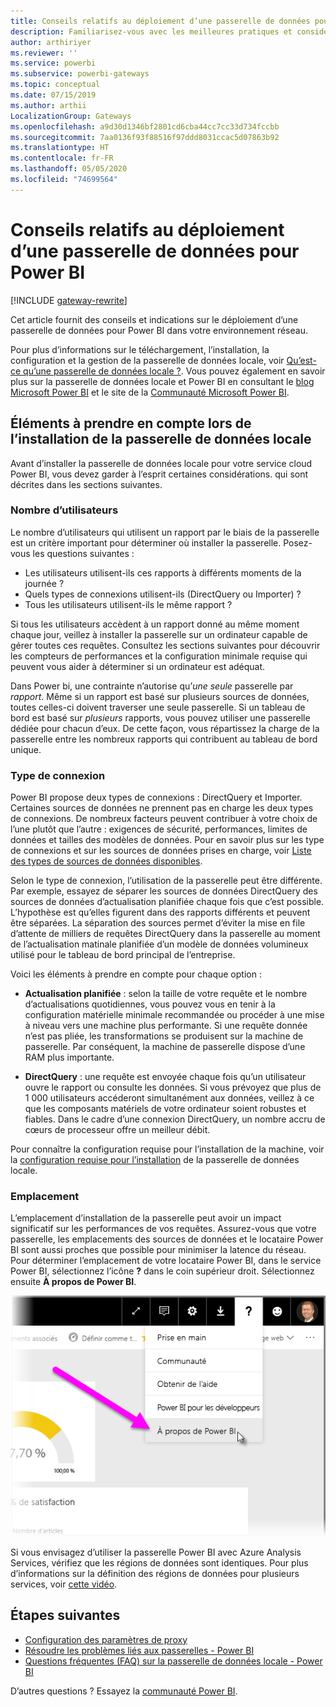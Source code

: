 ```yaml
---
title: Conseils relatifs au déploiement d’une passerelle de données pour Power BI
description: Familiarisez-vous avec les meilleures pratiques et considérations relatives au déploiement d’une passerelle pour Power BI.
author: arthiriyer
ms.reviewer: ''
ms.service: powerbi
ms.subservice: powerbi-gateways
ms.topic: conceptual
ms.date: 07/15/2019
ms.author: arthii
LocalizationGroup: Gateways
ms.openlocfilehash: a9d30d1346bf2801cd6cba44cc7cc33d734fccbb
ms.sourcegitcommit: 7aa0136f93f88516f97ddd8031ccac5d07863b92
ms.translationtype: HT
ms.contentlocale: fr-FR
ms.lasthandoff: 05/05/2020
ms.locfileid: "74699564"
---
```

# <a name="guidance-for-deploying-a-data-gateway-for-power-bi"></a>Conseils relatifs au déploiement d’une passerelle de données pour Power BI

[!INCLUDE [gateway-rewrite](includes/gateway-rewrite.md)]

Cet article fournit des conseils et indications sur le déploiement d’une passerelle de données pour Power BI dans votre environnement réseau.

Pour plus d’informations sur le téléchargement, l’installation, la configuration et la gestion de la passerelle de données locale, voir [Qu’est-ce qu’une passerelle de données locale ?](/data-integration/gateway/service-gateway-onprem). Vous pouvez également en savoir plus sur la passerelle de données locale et Power BI en consultant le [blog Microsoft Power BI](https://powerbi.microsoft.com/blog/) et le site de la [Communauté Microsoft Power BI](https://community.powerbi.com/).

## <a name="installation-considerations-for-the-on-premises-data-gateway"></a>Éléments à prendre en compte lors de l’installation de la passerelle de données locale

Avant d’installer la passerelle de données locale pour votre service cloud Power BI, vous devez garder à l’esprit certaines considérations. qui sont décrites dans les sections suivantes.

### <a name="number-of-users"></a>Nombre d’utilisateurs

Le nombre d’utilisateurs qui utilisent un rapport par le biais de la passerelle est un critère important pour déterminer où installer la passerelle. Posez-vous les questions suivantes :

* Les utilisateurs utilisent-ils ces rapports à différents moments de la journée ?
* Quels types de connexions utilisent-ils (DirectQuery ou Importer) ?
* Tous les utilisateurs utilisent-ils le même rapport ?

Si tous les utilisateurs accèdent à un rapport donné au même moment chaque jour, veillez à installer la passerelle sur un ordinateur capable de gérer toutes ces requêtes. Consultez les sections suivantes pour découvrir les compteurs de performances et la configuration minimale requise qui peuvent vous aider à déterminer si un ordinateur est adéquat.

Dans Power bi, une contrainte n’autorise qu’*une seule* passerelle par *rapport*. Même si un rapport est basé sur plusieurs sources de données, toutes celles-ci doivent traverser une seule passerelle. Si un tableau de bord est basé sur *plusieurs* rapports, vous pouvez utiliser une passerelle dédiée pour chacun d’eux. De cette façon, vous répartissez la charge de la passerelle entre les nombreux rapports qui contribuent au tableau de bord unique.

### <a name="connection-type"></a>Type de connexion

Power BI propose deux types de connexions : DirectQuery et Importer. Certaines sources de données ne prennent pas en charge les deux types de connexions. De nombreux facteurs peuvent contribuer à votre choix de l’une plutôt que l’autre : exigences de sécurité, performances, limites de données et tailles des modèles de données. Pour en savoir plus sur les type de connexions et sur les sources de données prises en charge, voir [Liste des types de sources de données disponibles](service-gateway-data-sources.md#list-of-available-data-source-types).

Selon le type de connexion, l’utilisation de la passerelle peut être différente. Par exemple, essayez de séparer les sources de données DirectQuery des sources de données d’actualisation planifiée chaque fois que c’est possible. L’hypothèse est qu’elles figurent dans des rapports différents et peuvent être séparées. La séparation des sources permet d’éviter la mise en file d’attente de milliers de requêtes DirectQuery dans la passerelle au moment de l’actualisation matinale planifiée d’un modèle de données volumineux utilisé pour le tableau de bord principal de l’entreprise. 

Voici les éléments à prendre en compte pour chaque option :

* **Actualisation planifiée** : selon la taille de votre requête et le nombre d’actualisations quotidiennes, vous pouvez vous en tenir à la configuration matérielle minimale recommandée ou procéder à une mise à niveau vers une machine plus performante. Si une requête donnée n’est pas pliée, les transformations se produisent sur la machine de passerelle. Par conséquent, la machine de passerelle dispose d’une RAM plus importante.

* **DirectQuery** : une requête est envoyée chaque fois qu’un utilisateur ouvre le rapport ou consulte les données. Si vous prévoyez que plus de 1 000 utilisateurs accéderont simultanément aux données, veillez à ce que les composants matériels de votre ordinateur soient robustes et fiables. Dans le cadre d’une connexion DirectQuery, un nombre accru de cœurs de processeur offre un meilleur débit.

Pour connaître la configuration requise pour l’installation de la machine, voir la [configuration requise pour l’installation](/data-integration/gateway/service-gateway-install#requirements) de la passerelle de données locale.

### <a name="location"></a>Emplacement

L’emplacement d’installation de la passerelle peut avoir un impact significatif sur les performances de vos requêtes. Assurez-vous que votre passerelle, les emplacements des sources de données et le locataire Power BI sont aussi proches que possible pour minimiser la latence du réseau. Pour déterminer l’emplacement de votre locataire Power BI, dans le service Power BI, sélectionnez l’icône **?** dans le coin supérieur droit. Sélectionnez ensuite **À propos de Power BI**.

![Déterminer l’emplacement de votre locataire Power BI](media/service-gateway-deployment-guidance/powerbi-gateway-deployment-guidance_02.png)

Si vous envisagez d’utiliser la passerelle Power BI avec Azure Analysis Services, vérifiez que les régions de données sont identiques. Pour plus d’informations sur la définition des régions de données pour plusieurs services, voir [cette vidéo](https://guyinacube.com/2018/01/power-bi-azure-analysis-services-gateway-data-region/).

## <a name="next-steps"></a>Étapes suivantes

* [Configuration des paramètres de proxy](/data-integration/gateway/service-gateway-proxy)  
* [Résoudre les problèmes liés aux passerelles - Power BI](service-gateway-onprem-tshoot.md)  
* [Questions fréquentes (FAQ) sur la passerelle de données locale - Power BI](service-gateway-power-bi-faq.md)  

D’autres questions ? Essayez la [communauté Power BI](https://community.powerbi.com/).

